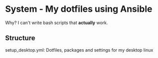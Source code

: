 System - My dotfiles using Ansible
===
Why? I can't write bash scripts that **actually** work.

## Structure
setup_desktop.yml: Dotfiles, packages and settings for my desktop linux
